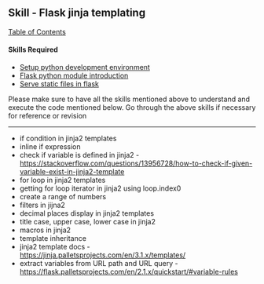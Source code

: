 ## Skill - Flask jinja templating

[Table of Contents](https://nagasudhir.blogspot.com/2020/04/taming-python-table-of-contents.html)

#### Skills Required
* [Setup python development environment](https://nagasudhir.blogspot.com/2020/04/setup-python-development-environment_14.html)
* [Flask python module introduction](https://nagasudhir.blogspot.com/2022/04/flask-python-module-introduction-for.html)
* [Serve static files in flask](https://nagasudhir.blogspot.com/2022/04/serve-static-files-in-flask.html)

Please make sure to have all the skills mentioned above to understand and execute the code mentioned below. Go through the above skills if necessary for reference or revision

<hr/>

* if condition in jinja2 templates
* inline if expression
* check if variable is defined in jinja2 - https://stackoverflow.com/questions/13956728/how-to-check-if-given-variable-exist-in-jinja2-template
* for loop in jinja2 templates
* getting for loop iterator in jinja2 using loop.index0
* create a range of numbers
* filters in jijna2
* decimal places display in jinja2 templates
* title case, upper case, lower case in jinja2
* macros in jinja2
* template inheritance
* jinja2 template docs - https://jinja.palletsprojects.com/en/3.1.x/templates/
* extract variables from URL path and URL query - https://flask.palletsprojects.com/en/2.1.x/quickstart/#variable-rules
<!--stackedit_data:
eyJoaXN0b3J5IjpbMTQyMTE2OTkwNCwxODI1NTgzMjY0LC0yND
M3MzQ0MzUsLTEwNzQ4OTE0NDcsLTE4OTUxODEzMTgsMTMxNjg0
NDUzNCwxNDQzNzAxNzE5XX0=
-->
